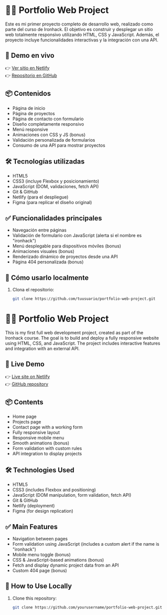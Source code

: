 # 🧑‍💻 Portfolio Web Project

Este es mi primer proyecto completo de desarrollo web, realizado como parte del curso de Ironhack. El objetivo es construir y desplegar un sitio web totalmente responsivo utilizando HTML, CSS y JavaScript. Además, el proyecto incluye funcionalidades interactivas y la integración con una API.

## 🚀 Demo en vivo

👉 [Ver sitio en Netlify](https://tusitio.netlify.app)  
👉 [Repositorio en GitHub](https://github.com/tuusuario/portfolio-web-project)

## 📦 Contenidos

- Página de inicio
- Página de proyectos
- Página de contacto con formulario
- Diseño completamente responsivo
- Menú responsive
- Animaciones con CSS y JS (bonus)
- Validación personalizada de formularios
- Consumo de una API para mostrar proyectos

## 🛠 Tecnologías utilizadas

- HTML5
- CSS3 (incluye Flexbox y posicionamiento)
- JavaScript (DOM, validaciones, fetch API)
- Git & GitHub
- Netlify (para el despliegue)
- Figma (para replicar el diseño original)

## ✅ Funcionalidades principales

- Navegación entre páginas
- Validación de formulario con JavaScript (alerta si el nombre es "ironhack")
- Menú desplegable para dispositivos móviles (bonus)
- Animaciones visuales (bonus)
- Renderizado dinámico de proyectos desde una API
- Página 404 personalizada (bonus)


## 🧪 Cómo usarlo localmente

1. Clona el repositorio:
   ```bash
   git clone https://github.com/tuusuario/portfolio-web-project.git

# 🧑‍💻 Portfolio Web Project

This is my first full web development project, created as part of the Ironhack course. The goal is to build and deploy a fully responsive website using HTML, CSS, and JavaScript. The project includes interactive features and integration with an external API.

## 🚀 Live Demo

👉 [Live site on Netlify](https://yourwebsite.netlify.app)  
👉 [GitHub repository](https://github.com/yourusername/portfolio-web-project)

## 📦 Contents

- Home page
- Projects page
- Contact page with a working form
- Fully responsive layout
- Responsive mobile menu
- Smooth animations (bonus)
- Form validation with custom rules
- API integration to display projects

## 🛠 Technologies Used

- HTML5
- CSS3 (includes Flexbox and positioning)
- JavaScript (DOM manipulation, form validation, fetch API)
- Git & GitHub
- Netlify (deployment)
- Figma (for design replication)

## ✅ Main Features

- Navigation between pages
- Form validation using JavaScript (includes a custom alert if the name is "ironhack")
- Mobile menu toggle (bonus)
- CSS & JavaScript-based animations (bonus)
- Fetch and display dynamic project data from an API
- Custom 404 page (bonus)


## 🧪 How to Use Locally

1. Clone this repository:
   ```bash
   git clone https://github.com/yourusername/portfolio-web-project.git
